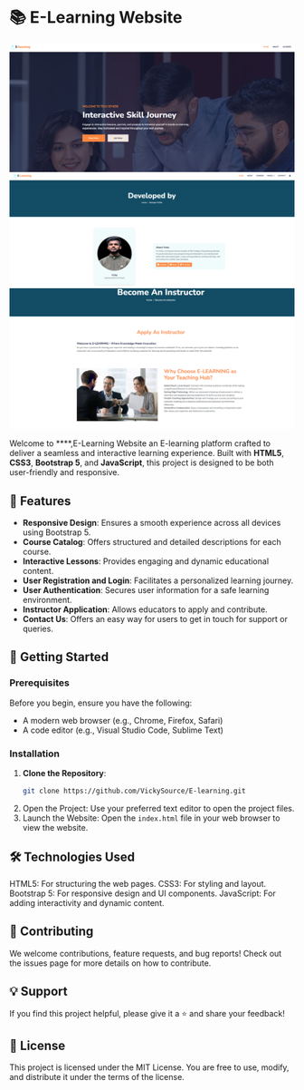 # 📚  E-Learning Website

![E-Learning Website](image.png)
![devloper Site](devloper.png)
![instructor Site](instructor.png)



Welcome to ****,E-Learning Website an E-learning platform crafted to deliver a seamless and interactive learning experience. Built with **HTML5**, **CSS3**, **Bootstrap 5**, and **JavaScript**, this project is designed to be both user-friendly and responsive.

## 🌟 Features

- **Responsive Design**: Ensures a smooth experience across all devices using Bootstrap 5.
- **Course Catalog**: Offers structured and detailed descriptions for each course.
- **Interactive Lessons**: Provides engaging and dynamic educational content.
- **User Registration and Login**: Facilitates a personalized learning journey.
- **User Authentication**: Secures user information for a safe learning environment.
- **Instructor Application**: Allows educators to apply and contribute.
- **Contact Us**: Offers an easy way for users to get in touch for support or queries.

## 🚀 Getting Started

### Prerequisites

Before you begin, ensure you have the following:

- A modern web browser (e.g., Chrome, Firefox, Safari)
- A code editor (e.g., Visual Studio Code, Sublime Text)

### Installation

1. **Clone the Repository**:
   ```bash
   git clone https://github.com/VickySource/E-learning.git

2. Open the Project: Use your preferred text editor to open the project files.
3. Launch the Website: Open the `index.html` file in your web browser to view the website.

## 🛠️ Technologies Used
HTML5: For structuring the web pages.
CSS3: For styling and layout.
Bootstrap 5: For responsive design and UI components.
JavaScript: For adding interactivity and dynamic content.

## 🤝 Contributing
We welcome contributions, feature requests, and bug reports! Check out the issues page for more details on how to contribute.

## 💡 Support
If you find this project helpful, please give it a ⭐️ and share your feedback!

## 📜 License
This project is licensed under the MIT License. You are free to use, modify, and distribute it under the terms of the license.
